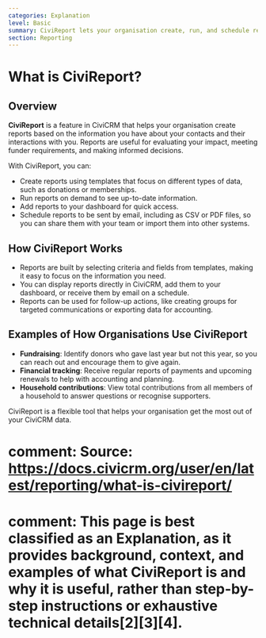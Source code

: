 ```yaml
---
categories: Explanation
level: Basic
summary: CiviReport lets your organisation create, run, and schedule reports to help you understand and share information about your contacts and their activities in CiviCRM.
section: Reporting
---
```


# What is CiviReport?

## Overview

**CiviReport** is a feature in CiviCRM that helps your organisation create reports based on the information you have about your contacts and their interactions with you. Reports are useful for evaluating your impact, meeting funder requirements, and making informed decisions.

With CiviReport, you can:
- Create reports using templates that focus on different types of data, such as donations or memberships.
- Run reports on demand to see up-to-date information.
- Add reports to your dashboard for quick access.
- Schedule reports to be sent by email, including as CSV or PDF files, so you can share them with your team or import them into other systems.

## How CiviReport Works

- Reports are built by selecting criteria and fields from templates, making it easy to focus on the information you need.
- You can display reports directly in CiviCRM, add them to your dashboard, or receive them by email on a schedule.
- Reports can be used for follow-up actions, like creating groups for targeted communications or exporting data for accounting.

## Examples of How Organisations Use CiviReport

- **Fundraising**: Identify donors who gave last year but not this year, so you can reach out and encourage them to give again.
- **Financial tracking**: Receive regular reports of payments and upcoming renewals to help with accounting and planning.
- **Household contributions**: View total contributions from all members of a household to answer questions or recognise supporters.

CiviReport is a flexible tool that helps your organisation get the most out of your CiviCRM data.

# comment: Source: https://docs.civicrm.org/user/en/latest/reporting/what-is-civireport/
# comment: This page is best classified as an Explanation, as it provides background, context, and examples of what CiviReport is and why it is useful, rather than step-by-step instructions or exhaustive technical details[2][3][4].